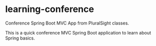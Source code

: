 # learning-conference
Conference Spring Boot MVC App from PluralSight classes.

This is a quick conference MVC Spring Boot application to learn about Spring basics.
